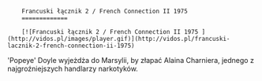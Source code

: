 
        Francuski łącznik 2 / French Connection II 1975 
        =============
        
        [![Francuski łącznik 2 / French Connection II 1975 ](http://vidos.pl/images/player.gif)](http://vidos.pl/francuski-lacznik-2-french-connection-ii-1975)
        
        
 'Popeye' Doyle wyjeżdża do Marsylii, by złapać Alaina Charniera, jednego z najgroźniejszych handlarzy narkotyków.
    